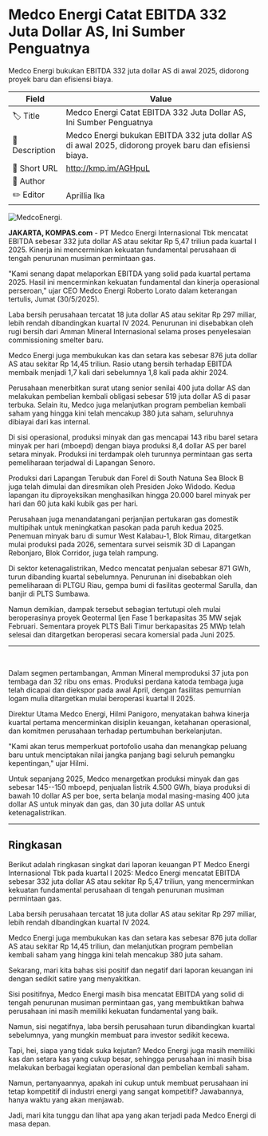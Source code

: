 # Medco Energi Catat EBITDA 332 Juta Dollar AS, Ini Sumber Penguatnya

Medco Energi bukukan EBITDA 332 juta dollar AS di awal 2025, didorong proyek baru dan efisiensi biaya.

| Field         | Value                                                       |
|---------------|-------------------------------------------------------------|
| 🏷️ Title       | Medco Energi Catat EBITDA 332 Juta Dollar AS, Ini Sumber Penguatnya |
| 📝 Description | Medco Energi bukukan EBITDA 332 juta dollar AS di awal 2025, didorong proyek baru dan efisiensi biaya. |
| 🔗 Short URL   | http://kmp.im/AGHpuL |
| 👤 Author      |  |
| ✏️ Editor      | Aprillia Ika |

![MedcoEnergi. ](https://asset.kompas.com/crops/mDSTLAjp5asf3ZtkXx2xHOHUL2I=/0x0:800x533/750x500/data/photo/2025/03/20/67db98b3145b9.jpeg)

**JAKARTA, KOMPAS.com** - PT Medco Energi Internasional Tbk mencatat EBITDA sebesar 332 juta dollar AS atau sekitar Rp 5,47 triliun pada kuartal I 2025. Kinerja ini mencerminkan kekuatan fundamental perusahaan di tengah penurunan musiman permintaan gas.

"Kami senang dapat melaporkan EBITDA yang solid pada kuartal pertama 2025. Hasil ini mencerminkan kekuatan fundamental dan kinerja operasional perseroan," ujar CEO Medco Energi Roberto Lorato dalam keterangan tertulis, Jumat (30/5/2025).

Laba bersih perusahaan tercatat 18 juta dollar AS atau sekitar Rp 297 miliar, lebih rendah dibandingkan kuartal IV 2024. Penurunan ini disebabkan oleh rugi bersih dari Amman Mineral Internasional selama proses penyelesaian commissioning smelter baru.

Medco Energi juga membukukan kas dan setara kas sebesar 876 juta dollar AS atau sekitar Rp 14,45 triliun. Rasio utang bersih terhadap EBITDA membaik menjadi 1,7 kali dari sebelumnya 1,8 kali pada akhir 2024.

Perusahaan menerbitkan surat utang senior senilai 400 juta dollar AS dan melakukan pembelian kembali obligasi sebesar 519 juta dollar AS di pasar terbuka. Selain itu, Medco juga melanjutkan program pembelian kembali saham yang hingga kini telah mencakup 380 juta saham, seluruhnya dibiayai dari kas internal.

Di sisi operasional, produksi minyak dan gas mencapai 143 ribu barel setara minyak per hari (mboepd) dengan biaya produksi 8,4 dollar AS per barel setara minyak. Produksi ini terdampak oleh turunnya permintaan gas serta pemeliharaan terjadwal di Lapangan Senoro.

Produksi dari Lapangan Terubuk dan Forel di South Natuna Sea Block B juga telah dimulai dan diresmikan oleh Presiden Joko Widodo. Kedua lapangan itu diproyeksikan menghasilkan hingga 20.000 barel minyak per hari dan 60 juta kaki kubik gas per hari.

Perusahaan juga menandatangani perjanjian pertukaran gas domestik multipihak untuk meningkatkan pasokan pada paruh kedua 2025. Penemuan minyak baru di sumur West Kalabau-1, Blok Rimau, ditargetkan mulai produksi pada 2026, sementara survei seismik 3D di Lapangan Rebonjaro, Blok Corridor, juga telah rampung.

Di sektor ketenagalistrikan, Medco mencatat penjualan sebesar 871 GWh, turun dibanding kuartal sebelumnya. Penurunan ini disebabkan oleh pemeliharaan di PLTGU Riau, gempa bumi di fasilitas geotermal Sarulla, dan banjir di PLTS Sumbawa.

Namun demikian, dampak tersebut sebagian tertutupi oleh mulai beroperasinya proyek Geotermal Ijen Fase 1 berkapasitas 35 MW sejak Februari. Sementara proyek PLTS Bali Timur berkapasitas 25 MWp telah selesai dan ditargetkan beroperasi secara komersial pada Juni 2025.

------------------------------------------------------------------------

 

Dalam segmen pertambangan, Amman Mineral memproduksi 37 juta pon tembaga dan 32 ribu ons emas. Produksi perdana katoda tembaga juga telah dicapai dan diekspor pada awal April, dengan fasilitas pemurnian logam mulia ditargetkan mulai beroperasi kuartal II 2025.

Direktur Utama Medco Energi, Hilmi Panigoro, menyatakan bahwa kinerja kuartal pertama mencerminkan disiplin keuangan, ketahanan operasional, dan komitmen perusahaan terhadap pertumbuhan berkelanjutan.

"Kami akan terus memperkuat portofolio usaha dan menangkap peluang baru untuk menciptakan nilai jangka panjang bagi seluruh pemangku kepentingan," ujar Hilmi.

Untuk sepanjang 2025, Medco menargetkan produksi minyak dan gas sebesar 145--150 mboepd, penjualan listrik 4.500 GWh, biaya produksi di bawah 10 dollar AS per boe, serta belanja modal masing-masing 400 juta dollar AS untuk minyak dan gas, dan 30 juta dollar AS untuk ketenagalistrikan.

---
## Ringkasan

Berikut adalah ringkasan singkat dari laporan keuangan PT Medco Energi Internasional Tbk pada kuartal I 2025: Medco Energi mencatat EBITDA sebesar 332 juta dollar AS atau sekitar Rp 5,47 triliun, yang mencerminkan kekuatan fundamental perusahaan di tengah penurunan musiman permintaan gas.

 Laba bersih perusahaan tercatat 18 juta dollar AS atau sekitar Rp 297 miliar, lebih rendah dibandingkan kuartal IV 2024.

 Medco Energi juga membukukan kas dan setara kas sebesar 876 juta dollar AS atau sekitar Rp 14,45 triliun, dan melanjutkan program pembelian kembali saham yang hingga kini telah mencakup 380 juta saham.



Sekarang, mari kita bahas sisi positif dan negatif dari laporan keuangan ini dengan sedikit satire yang menyakitkan.

 Sisi positifnya, Medco Energi masih bisa mencatat EBITDA yang solid di tengah penurunan musiman permintaan gas, yang membuktikan bahwa perusahaan ini masih memiliki kekuatan fundamental yang baik.

 Namun, sisi negatifnya, laba bersih perusahaan turun dibandingkan kuartal sebelumnya, yang mungkin membuat para investor sedikit kecewa.

 Tapi, hei, siapa yang tidak suka kejutan? Medco Energi juga masih memiliki kas dan setara kas yang cukup besar, sehingga perusahaan ini masih bisa melakukan berbagai kegiatan operasional dan pembelian kembali saham.

 Namun, pertanyaannya, apakah ini cukup untuk membuat perusahaan ini tetap kompetitif di industri energi yang sangat kompetitif? Jawabannya, hanya waktu yang akan menjawab.

 Jadi, mari kita tunggu dan lihat apa yang akan terjadi pada Medco Energi di masa depan.
